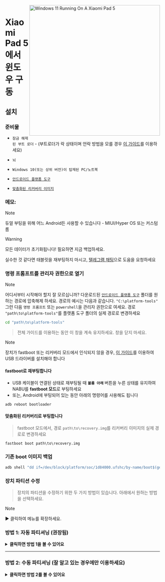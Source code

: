 <img align="right" src="https://raw.githubusercontent.com/erdilS/Port-Windows-11-Xiaomi-Pad-5/main/nabu.png" width="425" alt="Windows 11 Running On A Xiaomi Pad 5">

# Xiaomi Pad 5 에서 윈도우 구동

## 설치

### 준비물
- ```잠금 해제된 부트 로더``` - (부트로더가 락 상태이며 언락 방법을 모를 경우 [이 가이드](unlock-bootloader-ko.md)를 이용하세요)

-  `뇌`

- ```Windows 10(또는 상위 버전)이 탑재된 PC/노트북```

- [```안드로이드 플랫폼 도구```](https://developer.android.com/studio/releases/platform-tools)
  
- [```맞춤화된 리커버리 이미지```](https://github.com/erdilS/Port-Windows-11-Xiaomi-Pad-5/releases/download/1.0/recovery.img)

### 메모:
>[!NOTE]
> 듀얼 부팅을 위해 어느 Android든 사용할 수 있습니다 - MIUI/Hyper OS 또는 커스텀 롬

> [!Warning]
> 모든 데이터가 초기화됩니다! 필요하면 지금 백업하세요.
> 
> 실수한 것 같다면 태블릿을 재부팅하지 마시고, [텔레그램 채팅](https://t.me/nabuwoa)으로 도움을 요청하세요

### 명령 프롬프트를 관리자 권한으로 열기
> [!NOTE]
> 어디서부터 시작해야 할지 잘 모르십니까? 다운로드된 [```안드로이드 플랫폼 도구```](https://developer.android.com/studio/releases/platform-tools) 폴더를 원하는 경로에 압축해제 하세요. 경로의 예시는 다음과 같습니다. ```"C:\platform-tools"``` 그런 다음 ```명령 프롬프트``` 또는 `powershell`을 관리자 권한으로 여세요. 경로  `"path\to\platform-tools"`를 플랫폼 도구 폴더의 실제 경로로 변경하세요
```cmd
cd "path\to\platform-tools"
```
> 전체 가이드를 이용하는 동안 이 창을 계속 유지하세요. 창을 닫지 마세요.

> [!Note]
> 장치가 fastboot 또는 리커버리 모드에서 인식되지 않을 경우, [이 가이드](troubleshooting-ko.md#device-is-not-recognized-in-fastboot-or-recovery)를 이용하여 USB 드라이버를 설치해야 합니다

#### **fastboot**로 재부팅합니다
- USB 케이블이 연결된 상태로 재부팅될 때 **`볼륨 아래`** 버튼을 누른 상태를 유지하여 NABU를 **fastboot 모드**로 부팅하세요
- 또는, Android에 부팅되어 있는 동안 아래의 명령어를 사용해도 됩니다
```cmd
adb reboot bootloader
```

#### 맞춤화된 리커버리로 부팅합니다
> fastboot 모드에서, 경로 `path\to\recovery.img`를 리커버리 이미지의 실제 경로로 변경하세요
```cmd
fastboot boot path\to\recovery.img
```

### 기존 boot 이미지 백업
```cmd
adb shell "dd if=/dev/block/platform/soc/1d84000.ufshc/by-name/boot$(getprop ro.boot.slot_suffix) of=/tmp/normal_boot.img" && adb pull /tmp/normal_boot.img
```

### 장치 파티션 수정
> 장치의 파티션을 수정하기 위한 두 가지 방법이 있습니다. 아래에서 원하는 방법을 선택하세요.
 
> [!NOTE]
>
> ▶️ 클릭하여 메뉴를 확장하세요.

### 방법 1: 자동 파티셔닝 (권장됨)

<details>
  <summary><strong>클릭하면 방법 1을 볼 수 있어요</strong></summary> 

### 파티셔닝 스크립트 실행
> **$** 를 Windows에 할당할 저장용량으로 변경하세요 (명령어의 끝 부분에 GB를 추가하지 마시고, 숫자만을 입력하세요)
>
> 한번 더 실행하라는 문구가 출력되면, 명령어를 한번 더 입력하세요
```cmd
adb shell partition $
```

### [다음 단계: 루팅](/guide/Korean/2-rootguide-ko.md)

</details>

----

### 방법 2: 수동 파티셔닝 (잘 알고 있는 경우에만 이용하세요)

<details>
  <summary><strong>클릭하면 방법 2를 볼 수 있어요</strong></summary> 

#### data를 마운트 해제합니다
> 오류 문구가 출력되어도 무시하고 계속 진행하세요
```cmd
adb shell umount /dev/block/by-name/userdata
``` 

#### 파티션 테이블 크기를 수정합니다
```cmd
adb shell sgdisk --resize-table 64 /dev/block/sda
```

### 파티셔닝 준비
```cmd
adb shell parted /dev/block/sda
``` 

#### 현재 파티션 테이블을 출력합니다
> Parted가 파티션 목록을 출력하면 **userdata** 항목이 목록의 마지막 파티션일 것입니다
```cmd
print
``` 

#### userdata를 제거합니다
> **$** 를 **userdata** 파티션의 숫자로 변경하세요 (**31** 일 것입니다)
```cmd
rm $
``` 

#### userdata를 다시 생성합니다
> **10.9GB** 를 이전에 삭제했던 **userdata** 의 시작 값으로 변경하세요
>
> **70GB** 를 **userdata** 에 할당할 끝 값으로 변경하세요. 아래의 예시 명령어에서 Android의 사용 가능한 공간은 70GB-10.9GB = **59GB** 입니다
```cmd
mkpart userdata ext4 10.9GB 70GB
``` 

#### ESP 파티션을 생성합니다
> **70GB** 를 **userdata** 의 끝 값으로 변경하세요
>
> **70.3GB** 를 이전에 사용했던 값에 **0.3GB** 를 추가한 값으로 변경하세요
```cmd
mkpart esp fat32 70GB 70.3GB
``` 

#### Windows 파티션을 생성합니다
> **70.3GB** 를 **esp** 의 끝 값으로 변경하세요
```cmd
mkpart win ntfs 70.3GB -0MB
``` 

#### ESP를 부팅 가능하게 설정합니다
> `print` 를 입력하여 모든 파티션을 볼 수 있습니다. "$"를 ESP 파티션 숫자로 변경하세요 (**32** 일 것입니다)
```cmd
set $ esp on
``` 

#### parted을 종료합니다
```cmd
quit
``` 

### Windows 및 ESP 파티션 포맷
> `print` 명령어가 출력된 곳으로 스크롤하여 **win** 파티션의 숫자가 **33** 인지 확인하세요
```cmd
adb shell mkfs.ntfs -f /dev/block/sda33 -L WINNABU
``` 

> `print` 명령어가 출력된 곳으로 스크롤하여 **esp** 파티션의 숫자가 **32** 인지 확인하세요
```cmd
adb shell mkfs.fat -F32 -s1 /dev/block/sda32 -n ESPNABU
```

### GPT 수정
> 이 과정을 진행하지 않으면 Windows가 장치를 벽돌로 만들 수도 있습니다
```cmd
adb shell fixgpt
```

#### 장치를 재부팅합니다
> 안드로이드가 잘 부팅되는지 확인해보세요
>
> 부팅되지 않는다면, 순정 리커버리로 재부팅하여 공장 초기화를 진행해보세요
```cmd
adb reboot
```

### [다음 단계: 루팅](/guide/Korean/2-rootguide-ko.md)

----

</details>





























